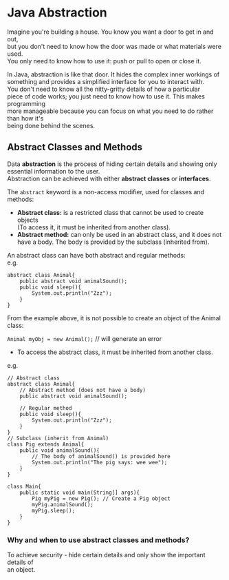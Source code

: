 # Java Abstraction
Imagine you're building a house. You know you want a door to get in and out,  
but you don't need to know how the door was made or what materials were used.   
You only need to know how to use it: push or pull to open or close it.

In Java, abstraction is like that door. It hides the complex inner workings of   
something and provides a simplified interface for you to interact with.   
You don't need to know all the nitty-gritty details of how a particular   
piece of code works; you just need to know how to use it. This makes programming   
more manageable because you can focus on what you need to do rather than how it's   
being done behind the scenes.


## Abstract Classes and Methods
Data **abstraction** is the process of hiding certain details and showing only   
essential information to the user.  
Abstraction can be achieved with either **abstract classes** or **interfaces**.

The `abstract` keyword is a non-access modifier, used for classes and methods:
* **Abstract class:** is a restricted class that cannot be used to create objects   
(To access it, it must be inherited from another class).   
* **Abstract method:** can only be used in an abstract class, and it does not have a body. The body is provided by the subclass (inherited from).

An abstract class can have both abstract and regular methods:   
e.g.   
```
abstract class Animal{
    public abstract void animalSound();
    public void sleep(){
        System.out.println("Zzz");
    }
}
```
From the example above, it is not possible to create an object of the Animal class:  

`Animal myObj = new Animal();` // will generate an error

* To access the abstract class, it must be inherited from another class.

e.g.  
```
// Abstract class
abstract class Animal{
    // Abstract method (does not have a body)
    public abstract void animalSound();

    // Regular method
    public void sleep(){
        System.out.println("Zzz");
    }
}
// Subclass (inherit from Animal)
class Pig extends Animal{
    public void animalSound(){
        // The body of animalSound() is provided here
        System.out.println("The pig says: wee wee");
    }
}

class Main{
    public static void main(String[] args){
        Pig myPig = new Pig(); // Create a Pig object
        myPig.animalSound();
        myPig.sleep();
    }
}
```

### Why and when to use abstract classes and methods?
To achieve security - hide certain details and only show the important details of   
an object.


